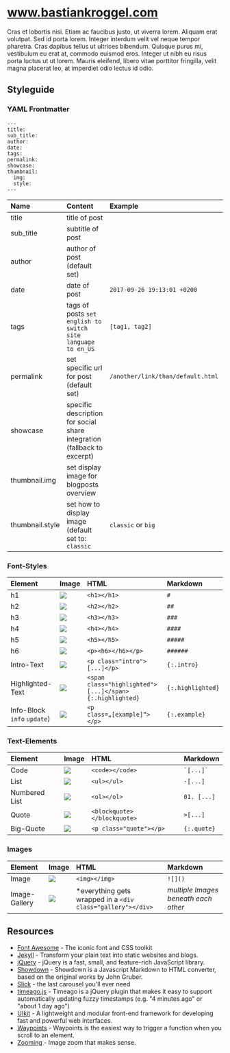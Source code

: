 # www.bastiankroggel.com
Cras et lobortis nisi. Etiam ac faucibus justo, ut viverra lorem. Aliquam erat volutpat. Sed id porta lorem. Integer interdum velit vel neque tempor pharetra. Cras dapibus tellus ut ultrices bibendum. Quisque purus mi, vestibulum eu erat at, commodo euismod eros. Integer ut nibh eu risus porta luctus ut ut lorem. Mauris eleifend, libero vitae porttitor fringilla, velit magna placerat leo, at imperdiet odio lectus id odio.

## Styleguide

### YAML Frontmatter
```
---
title:
sub_title:
author:
date:
tags:
permalink:
showcase:
thumbnail:
  img:
  style:
---
```

| Name | Content | Example | Mandatory |
|:--|:--|:--|:--|
| title | title of post |  | yes |
| sub_title | subtitle of post |  | no |
| author | author of post (default set) |  | no |
| date | date of post | `2017-09-26 19:13:01 +0200` | no |
| tags | tags of posts `set english to switch site language to en_US` | `[tag1, tag2]`| no |
| permalink | set specific url for post (default set) | `/another/link/than/default.html` | no |
| showcase | specific description for social share integration (fallback to excerpt) |  | no |
| thumbnail.img | set display image for blogposts overview |  | no |
| thumbnail.style | set how to display image (default set to: `classic` | `classic` or `big` | no |

### Font-Styles

| Element | Image | HTML | Markdown |
|:--|:--|:--|:--|
| h1 | ![](https://user-images.githubusercontent.com/11707221/30817332-e508fcf8-a218-11e7-82f8-11d5cf8c2879.jpg) | `<h1></h1>` | `#` |
| h2 | ![](https://user-images.githubusercontent.com/11707221/30817333-e50b9eea-a218-11e7-86a9-029461a246c4.jpg) | `<h2></h2>` | `##` |
| h3 | ![](https://user-images.githubusercontent.com/11707221/30817334-e50c6c76-a218-11e7-9042-fd5dcff9545c.jpg) | `<h3></h3>` | `###` |
| h4 | ![](https://user-images.githubusercontent.com/11707221/30817335-e53b6f80-a218-11e7-89ab-d9175ba59338.jpg) | `<h4></h4>` | `####` |
| h5 | ![](https://user-images.githubusercontent.com/11707221/30817336-e579184e-a218-11e7-8b3c-710d49d42fd2.jpg) | `<h5></h5>` | `#####` |
| h6 | ![](https://user-images.githubusercontent.com/11707221/30817340-e5cf11c2-a218-11e7-92ac-760e6173c693.jpg) | `<p><h6></h6></p>` | `######` |
| Intro-Text | ![](https://user-images.githubusercontent.com/11707221/30817329-e502a97a-a218-11e7-95c0-68bd64911e80.jpg) | `<p class="intro">[...]</p>` | `{:.intro}` |
| Highlighted-Text | ![](https://user-images.githubusercontent.com/11707221/30817330-e503b284-a218-11e7-8c63-999970c84707.jpg) | `<span class="highlighted">[...]</span>{:.highlighted}` | `{:.highlighted}` |
| Info-Block `info` `update`) | ![](https://user-images.githubusercontent.com/11707221/30817346-e63d6e42-a218-11e7-93c3-b37992aa3012.jpg) | `<p class=„[example]“></p>` | `{:.example}` |

### Text-Elements
| Element | Image | HTML | Markdown |
|:--|:--|:--|:--|
| Code | ![](https://user-images.githubusercontent.com/11707221/30817339-e5cc1396-a218-11e7-895b-312583948c23.jpg) | `<code></code>` |  ``` `[...]` ``` |
| List | ![](https://user-images.githubusercontent.com/11707221/30817342-e5eb694e-a218-11e7-81d5-e316d011a9ee.jpg) | `<ul></ul>` | `-[...]` |
| Numbered List | ![](https://user-images.githubusercontent.com/11707221/30817343-e5ef38ee-a218-11e7-9c72-f02890547d44.jpg) | `<ol></ol>` | `01. [...]` |
| Quote | ![](https://user-images.githubusercontent.com/11707221/30817344-e5ff0a26-a218-11e7-821a-acb0b4105846.jpg) | `<blockquote></blockquote>` |  `>[...]` |
| Big-Quote | ![](https://user-images.githubusercontent.com/11707221/30817345-e60350ae-a218-11e7-8bc4-d3c33876232b.jpg) | `<p class="quote"></p>` | `{:.quote}` |

### Images
| Element | Image | HTML | Markdown |
|:--|:--|:--|:--|
| Image | ![](https://user-images.githubusercontent.com/11707221/30817341-e5ddc348-a218-11e7-9381-94b4431f61b6.jpg) | `<img></img>` | `![]()` |
| Image-Gallery | ![](https://user-images.githubusercontent.com/11707221/30817331-e5073cf6-a218-11e7-8443-13f563507ad7.jpg) | *everything gets wrapped in a `<div class="gallery"></div>` |   *multiple Images beneath each other* |

## Resources
- [Font Awesome](http://fontawesome.io/) - The iconic font and CSS toolkit
- [Jekyll](http://jekyllrb.com/) - Transform your plain text into static websites and blogs.
- [jQuery](https://jquery.com/) - jQuery is a fast, small, and feature-rich JavaScript library.
- [Showdown](https://github.com/showdownjs/showdown) - Showdown is a Javascript Markdown to HTML converter, based on the original works by John Gruber.
- [Slick](http://kenwheeler.github.io/slick/) - the last carousel you'll ever need
- [timeago.js](http://timeago.yarp.com/) - Timeago is a jQuery plugin that makes it easy to support automatically updating fuzzy timestamps (e.g. "4 minutes ago" or "about 1 day ago")
- [UIkit](https://getuikit.com/) - A lightweight and modular front-end framework for developing fast and powerful web interfaces.
- [Waypoints](http://imakewebthings.com/waypoints/) - Waypoints is the easiest way to trigger a function when you scroll to an element.
- [Zooming](http://desmonding.me/zooming/) - Image zoom that makes sense.


